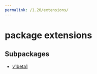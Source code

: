```yaml
---
permalink: /1.20/extensions/
---
```


# package extensions



## Subpackages

* [v1beta1](extensions-v1beta1.md)